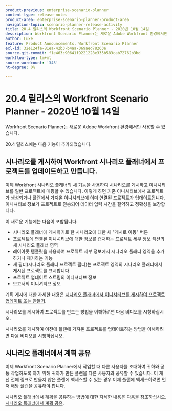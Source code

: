 ```yaml
---
product-previous: enterprise-scenario-planner
content-type: release-notes
product-area: enterprise-scenario-planner-product-area
navigation-topic: scenario-planner-release-activity
title: 20.4 릴리스의 Workfront Scenario Planner - 2020년 10월 14일
description: Workfront Scenario Planner는 새로운 Adobe Workfront 환경에서만 사용할 수 있습니다.
author: Luke
feature: Product Announcements, Workfront Scenario Planner
exl-id: 32e124fe-81ea-42b3-b4aa-069aed78263e
source-git-commit: f1e463c90641f9221228e335b583cab72762b3bd
workflow-type: tm+mt
source-wordcount: '343'
ht-degree: 0%

---
```


# 20.4 릴리스의 Workfront Scenario Planner - 2020년 10월 14일

Workfront Scenario Planner는 새로운 Adobe Workfront 환경에서만 사용할 수 있습니다.

20.4 릴리스에는 다음 기능이 추가되었습니다.

## 시나리오를 게시하여 Workfront 시나리오 플래너에서 프로젝트를 업데이트하고 만듭니다.

이제 Workfront 시나리오 플래너의 새 기능을 사용하여 시나리오를 게시하고 이니셔티브를 일반 프로젝트에 매핑할 수 있습니다. 이렇게 하면 기존 이니셔티브에서 프로젝트가 생성되거나 플랜에서 가져온 이니셔티브에 이미 연결된 프로젝트가 업데이트됩니다. 이니셔티브 정보가 프로젝트로 전송되어 데이터 입력 시간을 절약하고 정확성을 보장합니다.

이 새로운 기능에는 다음이 포함됩니다.

* 시나리오 플래너에 게시하기로 한 시나리오에 대한 새 &quot;게시로 이동&quot; 버튼
* 프로젝트에 연결된 이니셔티브에 대한 정보를 캡처하는 프로젝트 세부 정보 섹션의 새 시나리오 플래너 영역
* 레이아웃 템플릿을 사용하여 프로젝트 세부 정보에서 시나리오 플래너 영역을 추가하거나 제거하는 기능
* 새 필터(시나리오 플래너 프로젝트 필터)는 프로젝트 영역의 시나리오 플래너에서 게시된 프로젝트를 표시합니다
* 프로젝트 업데이트 스트림의 이니셔티브 정보
* 보고서의 이니셔티브 정보

계획 게시에 대한 자세한 내용은 [시나리오 플래너에서 이니셔티브를 게시하여 프로젝트 업데이트 또는 만들기](../../../scenario-planner/publish-scenarios-update-projects.md).

시나리오를 게시하여 프로젝트를 만드는 방법을 이해하려면 다음 비디오를 시청하십시오.

시나리오를 게시하여 이전에 플랜에 가져온 프로젝트를 업데이트하는 방법을 이해하려면 다음 비디오를 시청하십시오.

## 시나리오 플래너에서 계획 공유

이제 Workfront Scenario Planner에서 작업할 때 다른 사용자를 초대하여 귀하와 공동 작업하도록 하기 위해 귀하가 만든 플랜을 다른 사용자와 공유할 수 있습니다. 이 개선 전에 링크로 만들지 않은 플랜에 액세스할 수 있는 경우 이제 플랜에 액세스하려면 먼저 해당 플랜을 공유해야 합니다.

시나리오 플래너에서 계획을 공유하는 방법에 대한 자세한 내용은 다음을 참조하십시오. [시나리오 플래너에서 계획 공유](../../../scenario-planner/share-a-plan.md).

